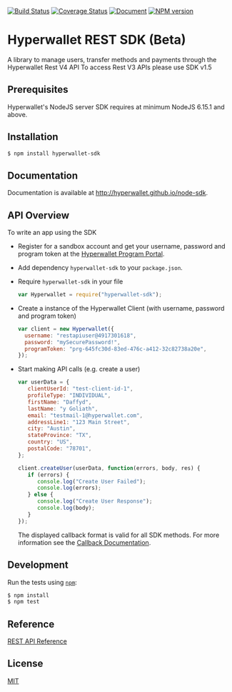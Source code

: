 [![Build Status](https://travis-ci.org/hyperwallet/node-sdk.png?branch=master)](https://travis-ci.org/hyperwallet/node-sdk)
[![Coverage Status](https://coveralls.io/repos/github/hyperwallet/node-sdk/badge.svg?branch=master)](https://coveralls.io/github/hyperwallet/node-sdk?branch=master)
[![Document](http://hyperwallet.github.io/node-sdk/badge.svg?t=0)](http://hyperwallet.github.io/node-sdk)
[![NPM version](https://badge.fury.io/js/hyperwallet-sdk.png)](http://badge.fury.io/js/hyperwallet-sdk)

Hyperwallet REST SDK (Beta)
===========================

A library to manage users, transfer methods and payments through the Hyperwallet Rest V4 API
To access Rest V3 APIs please use SDK v1.5

Prerequisites
------------

Hyperwallet's NodeJS server SDK requires at minimum NodeJS 6.15.1 and above.

Installation
------------

```bash
$ npm install hyperwallet-sdk
```


Documentation
-------------

Documentation is available at http://hyperwallet.github.io/node-sdk.


API Overview
------------

To write an app using the SDK

* Register for a sandbox account and get your username, password and program token at the [Hyperwallet Program Portal](https://portal.hyperwallet.com).
* Add dependency `hyperwallet-sdk` to your `package.json`.
* Require `hyperwallet-sdk` in your file
  ```js
  var Hyperwallet = require("hyperwallet-sdk");
  ```
  
* Create a instance of the Hyperwallet Client (with username, password and program token)
  ```js
  var client = new Hyperwallet({
    username: "restapiuser@4917301618",
    password: "mySecurePassword!",
    programToken: "prg-645fc30d-83ed-476c-a412-32c82738a20e",
  });
  ```
* Start making API calls (e.g. create a user)
  ```js
  var userData = {
     clientUserId: "test-client-id-1",
     profileType: "INDIVIDUAL",
     firstName: "Daffyd",
     lastName: "y Goliath",
     email: "testmail-1@hyperwallet.com",
     addressLine1: "123 Main Street",
     city: "Austin",
     stateProvince: "TX",
     country: "US",
     postalCode: "78701",
  };

  client.createUser(userData, function(errors, body, res) {
     if (errors) {
        console.log("Create User Failed");
        console.log(errors);
     } else {
        console.log("Create User Response");
        console.log(body);
     }
  });
  ```
  The displayed callback format is valid for all SDK methods. For more information see the [Callback Documentation](http://hyperwallet.github.io/node-sdk/typedef/index.html#static-typedef-api-callback).


Development
-----------

Run the tests using [`npm`](https://www.npmjs.com/):

```bash
$ npm install
$ npm test
```


Reference
---------

[REST API Reference](https://sandbox.hyperwallet.com/developer-portal/#/docs)


License
-------

[MIT](https://raw.githubusercontent.com/hyperwallet/node-sdk/master/LICENSE)
